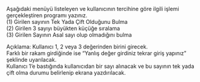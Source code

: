 Aşağıdaki menüyü listeleyen ve kullanıcının tercihine göre ilgili işlemi gerçekleştiren programı yazınız.  
(1) Girilen sayının Tek Yada Çift Olduğunu Bulma  
(2) Girilen 3 sayıyı büyükten küçüğe sıralama  
(3) Girilen Sayının Asal sayı olup olmadığını bulma  


Açıklama: Kullanıcı 1, 2 veya 3 değerinden birini girecek.  
Farklı bir rakam girdiğinde ise “Yanlış değer girdiniz tekrar giriş yapınız” şeklinde uyarılacak.  
Kullanıcı 1’e bastığında kullanıcıdan bir sayı alınacak ve bu sayının tek yada çift olma durumu belirlenip ekrana yazdırılacak.  
